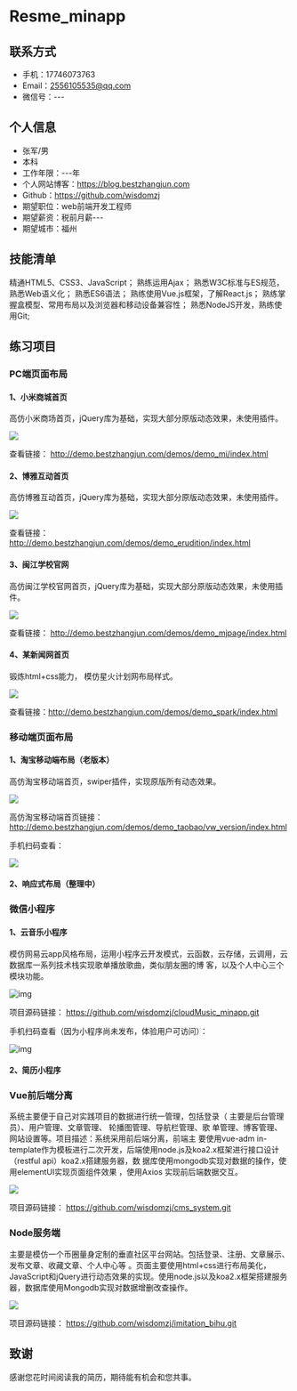 # Resme_minapp
## 联系方式

+ 手机：17746073763
+ Email：2556105535@qq.com
+ 微信号：---



## 个人信息

- 张军/男
- 本科
- 工作年限：---年
- 个人网站博客：https://blog.bestzhangjun.com
- Github：https://github.com/wisdomzj
- 期望职位：web前端开发工程师
- 期望薪资：税前月薪---
- 期望城市：福州



## 技能清单

精通HTML5、CSS3、JavaScript； 熟练运用Ajax； 熟悉W3C标准与ES规范，熟悉Web语义化； 熟悉ES6语法； 熟练使用Vue.js框架，了解React.js； 熟练掌握盒模型、常用布局以及浏览器和移动设备兼容性； 熟悉NodeJS开发，熟练使用Git;



## 练习项目

### PC端页面布局

#### 1、小米商城首页

 高仿小米商场首页，jQuery库为基础，实现大部分原版动态效果，未使用插件。 

![](https://qiniu.bestzhangjun.com/picGo/20200405174849.png)

 查看链接： http://demo.bestzhangjun.com/demos/demo_mi/index.html 



####  2、博雅互动首页

 高仿博雅互动首页，jQuery库为基础，实现大部分原版动态效果，未使用插件。 

![](https://qiniu.bestzhangjun.com/picGo/20200405175622.png )

查看链接： http://demo.bestzhangjun.com/demos/demo_erudition/index.html 



#### 3、闽江学校官网

 高仿闽江学校官网首页，jQuery库为基础，实现大部分原版动态效果，未使用插件。 

![](https://qiniu.bestzhangjun.com/picGo/20200405175750.png)

 查看链接： http://demo.bestzhangjun.com/demos/demo_mjpage/index.html 



#### 4、某新闻网首页

锻炼html+css能力， 模仿星火计划网布局样式。

![](https://qiniu.bestzhangjun.com/picGo/20200405175947.png)

查看链接：http://demo.bestzhangjun.com/demos/demo_spark/index.html



### 移动端页面布局

#### 1、淘宝移动端布局（老版本）

高仿淘宝移动端首页，swiper插件，实现原版所有动态效果。

![](https://qiniu.bestzhangjun.com/picGo/20200405180355.png)

高仿淘宝移动端首页链接： http://demo.bestzhangjun.com/demos/demo_taobao/vw_version/index.html  

手机扫码查看： 



![](https://qiniu.bestzhangjun.com/picGo/20200405180627.png)



#### 2、响应式布局（整理中）



### 微信小程序

#### 1、云音乐小程序

模仿网易云app风格布局，运用小程序云开发模式，云函数，云存储，云调用，云数据库一系列技术栈实现歌单播放歌曲，类似朋友圈的博 客，以及个人中心三个模块功能。

![img](https://qiniu.bestzhangjun.com/picGo/20200405180924.png)

项目源码链接： https://github.com/wisdomzj/cloudMusic_minapp.git

手机扫码查看（因为小程序尚未发布，体验用户可访问）：

![img](https://qiniu.bestzhangjun.com/picGo/20200405183031.png)

#### 2、简历小程序



### Vue前后端分离

系统主要便于自己对实践项目的数据进行统一管理，包括登录（ 主要是后台管理员）、用户管理、文章管理、 轮播图管理、导航栏管理、歌 单管理、博客管理、网站设置等。项目描述：系统采用前后端分离，前端主 要使用vue-adm in-template作为模板进行二次开发，后端使用node.js及koa2.x框架进行接口设计（restful api）koa2.x搭建服务器，数 据库使用mongodb实现对数据的操作，使用elementUI实现页面组件效果 ，使用Axios 实现前后端数据交互。

![](https://qiniu.bestzhangjun.com/picGo/20200405180344.png)

项目源码链接： https://github.com/wisdomzj/cms_system.git



### Node服务端

主要是模仿一个币圈量身定制的垂直社区平台网站。包括登录、注册、文章展示、发布文章、收藏文章、个人中心等 。页面主要使用html+css进行布局美化，JavaScript和jQuery进行动态效果的实现。使用node.js以及koa2.x框架搭建服务器，数据库使用Mongodb实现对数据增删改查操作。

![](https://qiniu.bestzhangjun.com/picGo/20200405180406.png)

项目源码链接： https://github.com/wisdomzj/imitation_bihu.git



## 致谢

 感谢您花时间阅读我的简历，期待能有机会和您共事。 